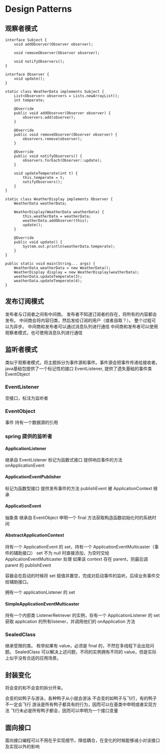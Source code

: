 # Design Patterns
## 观察者模式

    interface Subject {
        void addObserver(Observer observer);

        void removeObserver(Observer observer);

        void notifyObservers();
    }

    interface Observer {
        void update();
    }

    static class WeatherData implements Subject {
        List<Observer> observers = Lists.newArrayList();
        int temperate;

        @Override
        public void addObserver(Observer observer) {
            observers.add(observer);
        }

        @Override
        public void removeObserver(Observer observer) {
            observers.remove(observer);
        }

        @Override
        public void notifyObservers() {
            observers.forEach(Observer::update);
        }

        void updateTemperate(int t) {
            this.temperate = t;
            notifyObservers();
        }
    }

    static class WeatherDisplay implements Observer {
        WeatherData weatherData;

        WeatherDisplay(WeatherData weatherData) {
            this.weatherData = weatherData;
            weatherData.addObserver(this);
            update();
        }

        @Override
        public void update() {
            System.out.println(weatherData.temperate);
        }
    }

    public static void main(String... args) {
        WeatherData weatherData = new WeatherData();
        WeatherDisplay display = new WeatherDisplay(weatherData);
        weatherData.updateTemperate(3);
        weatherData.updateTemperate(4);
    }

## 发布订阅模式
发布者与订阅者之间有中间商。
发布者不知道订阅者的存在，将所有的内容都会发布。
中间商会将内容归类，然后发给订阅的用户（或者自取？）。
整个过程可以为异步。
中间商和发布者可以通过消息队列进行通信
中间商和发布者可以使用观察者模式，也可使用消息队列进行通信

## 监听者模式
类似于观察者模式，将主题拆分为事件源和事件。事件源会把事件传递给接收者。
java基础包提供了一个标记性的接口 EventListener, 提供了遗失基础的事件类 EventObject

### EventListener
空接口，标注为监听者
### EventObject
事件
持有一个数据源的引用

### spring 提供的监听者
#### ApplicationListener
继承自 EventListener
标记为函数式接口
提供响应事件的方法 onApplicationEvent
#### ApplicationEventPublisher
标记为函数型接口
提供发布事件的方法 publishEvent
被 ApplicationContext 继承

#### ApplicationEvent
抽象类
继承自 EventObject
申明一个 final 方法获取构造函数初始化时的系统时间

#### AbstractApplicationContext
持有一个 ApplicationEvent 的 set，持有一个 ApplicationEventMulticaster（事件的辅助接口）
set 不为 null 时直接添加，为空时交给 ApplicationEventMulticaster 处理
如果该 context 存在 parent，则最后调 parent 的 publishEvent

容器会在启动的时候将 set 赋值并置空，完成对启动事件的监听。后续业务事件交给辅助接口。

拥有一个 applicationListener 的 set

#### SimpleApplicationEventMulticaster
持有一个内部类 ListenerRetriever 的实例，存有一个 ApplicationListener 的 set
获取 application 的所有listener，并调用他们的 onApplication 方法

### SealedClass
继承受限的类。
枚举如果有 value，必须是 final 的，不然在多线程下会出现问题。
SealedClass 可以解决上述问题，不同的实例拥有不同的 value，但是实际上似乎没有合适的应用场景。

## 封装变化
将会变的和不会变的拆分开来。

会变的如鸭子与游泳，各种鸭子从小就会游泳
不会变的如鸭子与飞行，有的鸭子不一定会飞行
游泳是所有鸭子都具有的行为，因而可以在基类中申明或者实现方法
飞行未必是所有鸭子都会，因而可以申明为一个接口变量

## 面向接口
面向接口编程可以不用在乎实现细节，降低耦合，在变化的时候能够减小对该接口及实现以外的影响


